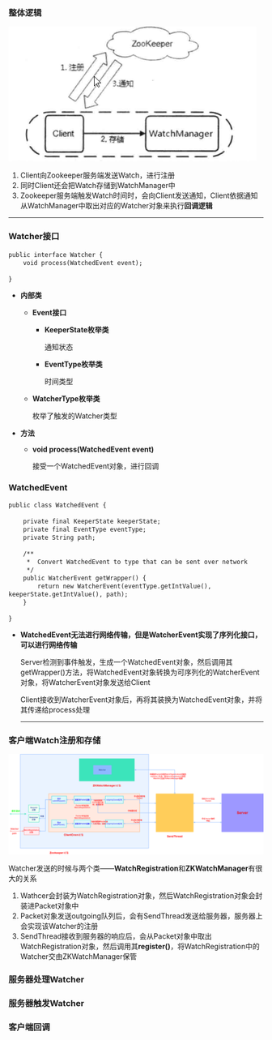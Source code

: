 ### **整体逻辑**

![watch机制1](p\4.png)

1. Client向Zookeeper服务端发送Watch，进行注册
2. 同时Client还会把Watch存储到WatchManager中
3. Zookeeper服务端触发Watch时间时，会向Client发送通知，Client依据通知从WatchManager中取出对应的Watcher对象来执行**回调逻辑**

------



### **Watcher接口**

```
public interface Watcher {
    void process(WatchedEvent event);

}

```

* **内部类**

  * **Event接口**

    * **KeeperState枚举类**

      通知状态

    * **EventType枚举类**

      时间类型

  * **WatcherType枚举类**

    枚举了触发的Watcher类型

* **方法**

  * **void process(WatchedEvent event)**

    接受一个WatchedEvent对象，进行回调

  

### **WatchedEvent**

```
public class WatchedEvent {

    private final KeeperState keeperState;
    private final EventType eventType;
    private String path;

    /**
     *  Convert WatchedEvent to type that can be sent over network
     */
    public WatcherEvent getWrapper() {
        return new WatcherEvent(eventType.getIntValue(), keeperState.getIntValue(), path);
    }

}
```

* **WatchedEvent无法进行网络传输，但是WatcherEvent实现了序列化接口，可以进行网络传输**

  Server检测到事件触发，生成一个WatchedEvent对象，然后调用其getWrapper()方法，将WatchedEvent对象转换为可序列化的WatcherEvent对象，将WatcherEvent对象发送给Client

  Client接收到WatcherEvent对象后，再将其装换为WatchedEvent对象，并将其传递给process处理

  ------

  



### **客户端Watch注册和存储**

![watch机制1](p\2.png)

Watcher发送的时候与两个类——**WatchRegistration**和**ZKWatchManager**有很大的关系

1. Wathcer会封装为WatchRegistration对象，然后WatchRegistration对象会封装进Packet对象中
2. Packet对象发送outgoing队列后，会有SendThread发送给服务器，服务器上会实现该Watcher的注册
3. SendThread接收到服务器的响应后，会从Packet对象中取出WatchRegistration对象，然后调用其**register()**，将WatchRegistration中的Watcher交由ZKWatchManager保管

### **服务器处理Watcher**

### **服务器触发Watcher**

### **客户端回调**





### 
